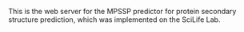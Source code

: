 This is the web server for the MPSSP predictor for protein secondary structure prediction, which was implemented
on the SciLife Lab.

